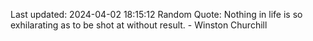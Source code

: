 Last updated: 2024-04-02 18:15:12
Random Quote: Nothing in life is so exhilarating as to be shot at without result. - Winston Churchill